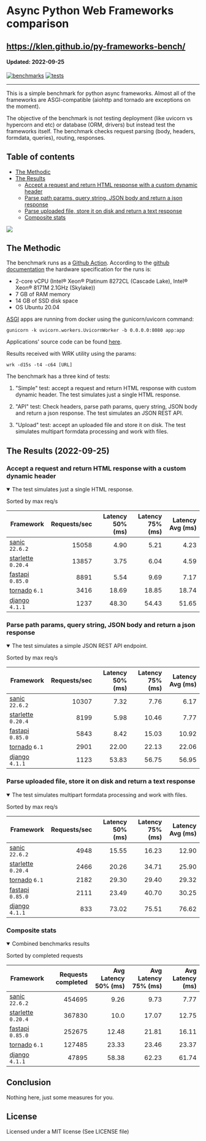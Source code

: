 # Async Python Web Frameworks comparison

https://klen.github.io/py-frameworks-bench/
----------
#### Updated: 2022-09-25

[![benchmarks](https://github.com/klen/py-frameworks-bench/actions/workflows/benchmarks.yml/badge.svg)](https://github.com/klen/py-frameworks-bench/actions/workflows/benchmarks.yml)
[![tests](https://github.com/klen/py-frameworks-bench/actions/workflows/tests.yml/badge.svg)](https://github.com/klen/py-frameworks-bench/actions/workflows/tests.yml)

----------

This is a simple benchmark for python async frameworks. Almost all of the
frameworks are ASGI-compatible (aiohttp and tornado are exceptions on the
moment).

The objective of the benchmark is not testing deployment (like uvicorn vs
hypercorn and etc) or database (ORM, drivers) but instead test the frameworks
itself. The benchmark checks request parsing (body, headers, formdata,
queries), routing, responses.

## Table of contents

* [The Methodic](#the-methodic)
* [The Results](#the-results-2022-09-25)
    * [Accept a request and return HTML response with a custom dynamic header](#html)
    * [Parse path params, query string, JSON body and return a json response](#api)
    * [Parse uploaded file, store it on disk and return a text response](#upload)
    * [Composite stats ](#composite)



<img src='https://quickchart.io/chart?width=800&height=400&c=%7Btype%3A%22bar%22%2Cdata%3A%7Blabels%3A%5B%22sanic%22%2C%22starlette%22%2C%22fastapi%22%2C%22tornado%22%2C%22django%22%5D%2Cdatasets%3A%5B%7Blabel%3A%22num%20of%20req%22%2Cdata%3A%5B454695%2C367830%2C252675%2C127485%2C47895%5D%7D%5D%7D%7D' />

## The Methodic

The benchmark runs as a [Github Action](https://github.com/features/actions).
According to the [github
documentation](https://docs.github.com/en/actions/using-github-hosted-runners/about-github-hosted-runners)
the hardware specification for the runs is:

* 2-core vCPU (Intel® Xeon® Platinum 8272CL (Cascade Lake), Intel® Xeon® 8171M 2.1GHz (Skylake))
* 7 GB of RAM memory
* 14 GB of SSD disk space
* OS Ubuntu 20.04

[ASGI](https://asgi.readthedocs.io/en/latest/) apps are running from docker using the gunicorn/uvicorn command:

    gunicorn -k uvicorn.workers.UvicornWorker -b 0.0.0.0:8080 app:app

Applications' source code can be found
[here](https://github.com/klen/py-frameworks-bench/tree/develop/frameworks).

Results received with WRK utility using the params:

    wrk -d15s -t4 -c64 [URL]

The benchmark has a three kind of tests:

1. "Simple" test: accept a request and return HTML response with custom dynamic
   header. The test simulates just a single HTML response.

2. "API" test: Check headers, parse path params, query string, JSON body and return a json
   response. The test simulates an JSON REST API.

3. "Upload" test: accept an uploaded file and store it on disk. The test
   simulates multipart formdata processing and work with files.


## The Results (2022-09-25)

<h3 id="html"> Accept a request and return HTML response with a custom dynamic header</h3>
<details open>
<summary> The test simulates just a single HTML response. </summary>

Sorted by max req/s

| Framework | Requests/sec | Latency 50% (ms) | Latency 75% (ms) | Latency Avg (ms) |
| --------- | -----------: | ---------------: | ---------------: | ---------------: |
| [sanic](https://pypi.org/project/sanic/) `22.6.2` | 15058 | 4.90 | 5.21 | 4.23
| [starlette](https://pypi.org/project/starlette/) `0.20.4` | 13857 | 3.75 | 6.04 | 4.59
| [fastapi](https://pypi.org/project/fastapi/) `0.85.0` | 8891 | 5.54 | 9.69 | 7.17
| [tornado](https://pypi.org/project/tornado/) `6.1` | 3416 | 18.69 | 18.85 | 18.74
| [django](https://pypi.org/project/django/) `4.1.1` | 1237 | 48.30 | 54.43 | 51.65


</details>

<h3 id="api"> Parse path params, query string, JSON body and return a json response</h3>
<details open>
<summary> The test simulates a simple JSON REST API endpoint.  </summary>

Sorted by max req/s

| Framework | Requests/sec | Latency 50% (ms) | Latency 75% (ms) | Latency Avg (ms) |
| --------- | -----------: | ---------------: | ---------------: | ---------------: |
| [sanic](https://pypi.org/project/sanic/) `22.6.2` | 10307 | 7.32 | 7.76 | 6.17
| [starlette](https://pypi.org/project/starlette/) `0.20.4` | 8199 | 5.98 | 10.46 | 7.77
| [fastapi](https://pypi.org/project/fastapi/) `0.85.0` | 5843 | 8.42 | 15.03 | 10.92
| [tornado](https://pypi.org/project/tornado/) `6.1` | 2901 | 22.00 | 22.13 | 22.06
| [django](https://pypi.org/project/django/) `4.1.1` | 1123 | 53.83 | 56.75 | 56.95

</details>

<h3 id="upload"> Parse uploaded file, store it on disk and return a text response</h3>
<details open>
<summary> The test simulates multipart formdata processing and work with files.  </summary>

Sorted by max req/s

| Framework | Requests/sec | Latency 50% (ms) | Latency 75% (ms) | Latency Avg (ms) |
| --------- | -----------: | ---------------: | ---------------: | ---------------: |
| [sanic](https://pypi.org/project/sanic/) `22.6.2` | 4948 | 15.55 | 16.23 | 12.90
| [starlette](https://pypi.org/project/starlette/) `0.20.4` | 2466 | 20.26 | 34.71 | 25.90
| [tornado](https://pypi.org/project/tornado/) `6.1` | 2182 | 29.30 | 29.40 | 29.32
| [fastapi](https://pypi.org/project/fastapi/) `0.85.0` | 2111 | 23.49 | 40.70 | 30.25
| [django](https://pypi.org/project/django/) `4.1.1` | 833 | 73.02 | 75.51 | 76.62


</details>

<h3 id="composite"> Composite stats </h3>
<details open>
<summary> Combined benchmarks results</summary>

Sorted by completed requests

| Framework | Requests completed | Avg Latency 50% (ms) | Avg Latency 75% (ms) | Avg Latency (ms) |
| --------- | -----------------: | -------------------: | -------------------: | ---------------: |
| [sanic](https://pypi.org/project/sanic/) `22.6.2` | 454695 | 9.26 | 9.73 | 7.77
| [starlette](https://pypi.org/project/starlette/) `0.20.4` | 367830 | 10.0 | 17.07 | 12.75
| [fastapi](https://pypi.org/project/fastapi/) `0.85.0` | 252675 | 12.48 | 21.81 | 16.11
| [tornado](https://pypi.org/project/tornado/) `6.1` | 127485 | 23.33 | 23.46 | 23.37
| [django](https://pypi.org/project/django/) `4.1.1` | 47895 | 58.38 | 62.23 | 61.74

</details>

## Conclusion

Nothing here, just some measures for you.

## License

Licensed under a MIT license (See LICENSE file)